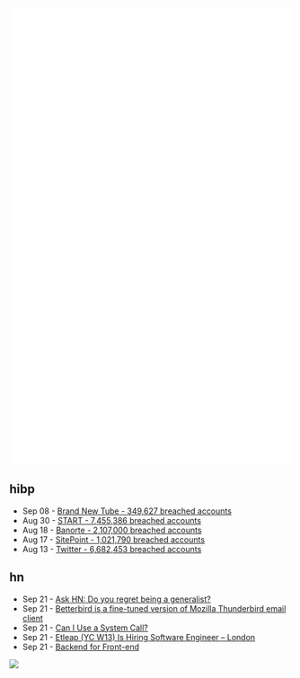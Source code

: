 ![Metrics](https://raw.githubusercontent.com/phixion/phixion/master/metrics.svg)

## hibp

<!--
for https://github.com/phixion/phixion/blob/main/.github/workflows/feeds.yml
-->
<!--START_SECTION:haveibeenpwnd-->
- Sep 08 - [Brand New Tube - 349,627 breached accounts](https://haveibeenpwned.com/PwnedWebsites#BrandNewTube)
- Aug 30 - [START - 7,455,386 breached accounts](https://haveibeenpwned.com/PwnedWebsites#Start)
- Aug 18 - [Banorte - 2,107,000 breached accounts](https://haveibeenpwned.com/PwnedWebsites#Banorte)
- Aug 17 - [SitePoint - 1,021,790 breached accounts](https://haveibeenpwned.com/PwnedWebsites#SitePoint)
- Aug 13 - [Twitter - 6,682,453 breached accounts](https://haveibeenpwned.com/PwnedWebsites#Twitter)
<!--END_SECTION:haveibeenpwnd-->

## hn

<!--
for https://github.com/phixion/phixion/blob/main/.github/workflows/feeds.yml
-->
<!--START_SECTION:hn-->
- Sep 21 - [Ask HN: Do you regret being a generalist?](https://news.ycombinator.com/item?id=32920577)
- Sep 21 - [Betterbird is a fine-tuned version of Mozilla Thunderbird email client](https://www.betterbird.eu/##)
- Sep 21 - [Can I Use a System Call?](https://justine.lol/cosmopolitan/functions.html)
- Sep 21 - [Etleap (YC W13) Is Hiring Software Engineer – London](https://etleap.com/careers/software-engineer/)
- Sep 21 - [Backend for Front-end](https://blog.frankel.ch/backend-for-frontend/)
<!--END_SECTION:hn-->

<!--
for https://yhype.me
-->
![](https://hit.yhype.me/github/profile?user_id=13013670)
